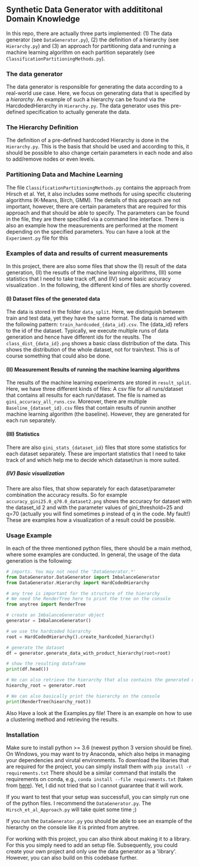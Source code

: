 ## Synthetic Data Generator with addititonal Domain Knowledge

In this repo, there are actually three parts implemented: (1) The data generator (see `DataGenerator.py`), (2) the definition of 
a hierarchy (see `Hierarchy.py`) and (3) an approach for partitioning data and running a machine learning algorithm on each 
partition separately (see `ClassificationPartitioningMethods.py`).

### The data generator

The data generator is responsible for generating the data according to a real-world use case.
Here, we focus on generating data that is specified by a _hierarchy_. An example of such a hierarchy can be found via the
HarcdodedHierarchy in ``Hierarchy.py``.
The data generator uses this pre-defined specification to actually generate the data.


###  The Hierarchy Definition

The definition of a pre-defined hardcoded Hierarchy is done in the ``Hierarchy.py``.
This is the basis that should be used and according to this, it should be possible to also change certain parameters 
in each node and also to add/remove nodes or even levels.


### Partitioning Data and Machine Learning 

The file `ClassificationPartitioningMethods.py` contains the approach from Hirsch et al.
Yet, it also includes some methods for using specific clsutering algorithms (K-Means, Birch, GMM).
The details of this approach are not important, however,
there are certain parameters that are required for this approach and that should be able to specify.
The parameters can be found in the file, they are there specified via a command line interface.
There is also an example how the measurements are performed at the moment depending on the specified parameters.
You can have a look at the `Experiment.py` file for this


### Examples of data and results of current measurements

In this project, there are also some files that show the (I) result of the data generation, (II) the resutls
of the machine learning algorithms, (III) some statistics that I need to take track off, and (IV) some basic accuracy visualization .
In the following, the different kind of files are shortly covered.

#### (I) Dataset files of the generated data
The data is stored in the folder `data_split`. 
Here, we distinguish between train and test data, yet they have the same format.
The data is named with the following pattern: `train_hardcoded_{data_id}.csv`.
The {data_id} refers to the id of the dataset. 
Typically, we execute multiple runs of data generation and hence have different ids for the reuslts.
The `class_dist_{data_id}.png` shows a basic class distribution of the data. This shows the distribution of the whole dataset, not for train/test. 
This is of course something that could also be done.

#### (II) Measurement Results of running the machine learning algorithms
The results of the machine learning experiments are stored in `result_split`.
Here, we have three different kinds of files:
A csv file for all  runs/dataset that contains all results for each run/dataset.
The file is named as `gini_accuracy_all_runs.csv`.
Moreover, there are multiple `Baseline_{dataset_id}.csv` files that contain results of runnin another machine learning algorithm (the baseline).
However, they are generated for each run separately.

#### (III) Statistics
There are also `gini_stats_{dataset_id}` files that store some statistics for each dataset separately. These 
are important statistics that I need to take track of and which help me to decide which dataset/run is more suited.

##### (IV) Basic visualization
There are also files, that show separately for each dataset/parameter combination the accuracy results.
So for example `accuracy_gini25.0_q70.0_dataset2.png` shows the accuracy for dataset with the dataset_id 2 and with the parameter values
of gini_threshold=25 and q=70 (actually you will find sometimes p instead of q in the code. My fault!)
These are examples how a visualization of a result could be possible.

### Usage Example

In each of the three mentioned python files, there should be a main method, where some examples are conducted. 
In general, the usage of the data generation is the following:

````python
# imports. You may not need the 'DataGenerator.*'
from DataGenerator.DataGenerator import ImbalanceGenerator
from DataGenerator.Hierarchy import HardCodedHierarchy

# any tree is important for the structure of the hierarchy
# We need the RenderTree here to print the tree on the console
from anytree import RenderTree

# create an ImbalanceGenerator object 
generator = ImbalanceGenerator()

# we use the hardcoded hierarchy
root = HardCodedHierarchy().create_hardcoded_hierarchy()

# generate the dataset
df = generator.generate_data_with_product_hierarchy(root=root)

# show the resulting dataframe
print(df.head())

# We can also retrieve the hierarchy that also contains the generated data now
hiearchy_root = generator.root

# We can also basically print the hierarchy on the console
print(RenderTree(hiearchy_root))
````

Also Have a look at the Examples.py file! There is an example on how to use a clustering method and retrieving the results.



### Installation

Make sure to install python >= 3.6 (newest python 3 version should be fine).
On Windows, you may want to try Anaconda, which also helps in managing your dependencies and virutal environments.
To download the libaries that are required for the project, you can simply install them with ``pip install -r requirements.txt``
There should be a similar command that installs the requirements on conda, e.g., ``conda install --file requirements.txt``
(taken from [here](https://stackoverflow.com/questions/51042589/conda-version-pip-install-r-requirements-txt-target-lib/51043636)).
Yet, I did not tried that so I cannot guarantee that it will work.

If you want to test that your setup was successfull, you can simply run one of the python files.
I recommend the ``DataGenerator.py``.
The ``Hirsch_et_al_Approach.py`` will take quiet some time ;)

If you run the ``DataGenerator.py`` you should be able to see an example of the hierarchy on the console like it is 
printed from anytree.

For working with this project, you can also think about making it to a library. For this you simply need to add an setup file.
Subsequently, you could create your own project and only use the data generator as a 'library'.
However, you can also build on this codebase further.
